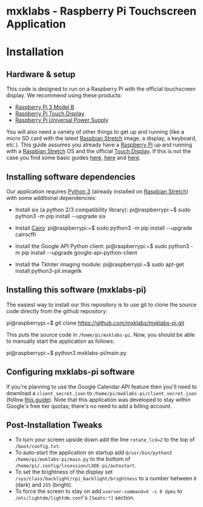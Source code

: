 mxklabs - Raspberry Pi Touchscreen Application
==============================================

# Installation

## Hardware & setup

This code is designed to run on a Raspberry Pi with the official touchscreen
display. We recommend using these products:

* [Raspberry Pi 3 Model B](https://www.raspberrypi.org/products/raspberry-pi-3-model-b/)
* [Raspberry Pi Touch Display](https://www.raspberrypi.org/products/raspberry-pi-touch-display/)
* [Raspberry Pi Universal Power Supply](https://www.raspberrypi.org/products/raspberry-pi-universal-power-supply/)

You will also need a variety of other things to get up and running (like a
micro SD card with the latest [Raspbian Stretch](https://www.raspberrypi.org/downloads/raspbian/)
image, a display, a keyboard, etc.). This guide assumes you already have a
[Raspberry Pi](https://www.raspberrypi.org/products/raspberry-pi-3-model-b/)
up and running with a [Raspbian Stretch](https://www.raspberrypi.org/downloads/raspbian/)
OS and the official [Touch Display](https://www.raspberrypi.org/products/raspberry-pi-touch-display/).
If this is not the case you find some basic guides
[here](https://www.imore.com/how-get-started-using-raspberry-pi),
[here](https://www.digikey.com/en/maker/blogs/raspberry-pi-3-how-to-configure-wi-fi-and-bluetooth/03fcd2a252914350938d8c5471cf3b63) and
[here](https://thepihut.com/blogs/raspberry-pi-tutorials/45295044-raspberry-pi-7-touch-screen-assembly-guide).

## Installing software dependencies

Our application requires [Python 3](https://www.python.org/downloads/) (already
installed on [Raspbian Stretch](https://www.raspberrypi.org/downloads/raspbian/))
with some additional dependencies:

* Install six (a python 2/3 compatibility library):
 pi@raspberrypi:~$ sudo python3 -m pip install --upgrade six

* Install [Cairo](https://cairographics.org/):
 pi@raspberrypi:~$ sudo python3 -m pip install --upgrade cairocffi

* Install the Google API Python client:
 pi@raspberrypi:~$ sudo python3 -m pip install --upgrade google-api-python-client

* Install the TkInter imaging module:
 pi@raspberrypi:~$ sudo apt-get install python3-pil.imagetk

## Installing this software (mxklabs-pi)

The easiest way to install our this repository is to use git to clone the source
code directly from the github repository:

 pi@raspberrypi:~$ git clone https://github.com/mxklabs/mxklabs-pi.git

This puts the source code in `/home/pi/mxklabs-pi`. Now, you should be able to
manually start the application as follows:

 pi@raspberrypi:~$ python3 mxklabs-pi/main.py

## Configuring mxklabs-pi software

If you're planning to use the Google Calendar API feature then you'll need to
download a `client_secret.json` to `/home/pi/mxklabs-pi/client_secret.json`
(follow [this guide](https://developers.google.com/google-apps/calendar/quickstart/python)).
Note that this application was developed to stay within Google's free tier
quotas; there's no need to add a billing account.



## Post-Installation Tweaks

* To turn your screen upside down add the line `rotate_lcd=2` to the top of `/boot/config.txt`.
* To auto-start the application on startup add `@/usr/bin/python3 /home/pi/mxklabs-pi/main.py`
to the bottom of `/home/pi/.config/lxsession/LXDE-pi/autostart`.
* To set the brightness of the display set `/sys/class/backlight/rpi_backlight/brightness`
to a number between `0` (dark) and `255` (bright).
* To force the screen to stay on add `xserver-command=X -s 0 dpms` to `/etc/lightdm/lightdm.conf`'s
`[Seats:*]` section.